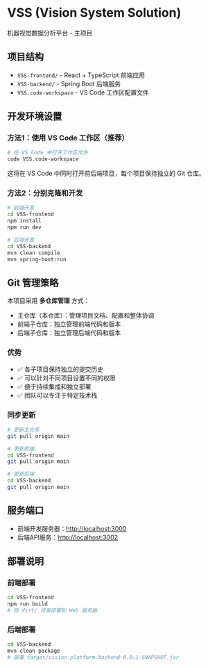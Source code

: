 # VSS (Vision System Solution)

机器视觉数据分析平台 - 主项目

## 项目结构

- `VSS-frontend/` - React + TypeScript 前端应用
- `VSS-backend/` - Spring Boot 后端服务
- `VSS.code-workspace` - VS Code 工作区配置文件

## 开发环境设置

### 方法1：使用 VS Code 工作区（推荐）
```bash
# 在 VS Code 中打开工作区文件
code VSS.code-workspace
```

这将在 VS Code 中同时打开前后端项目，每个项目保持独立的 Git 仓库。

### 方法2：分别克隆和开发
```bash
# 前端开发
cd VSS-frontend
npm install
npm run dev

# 后端开发  
cd VSS-backend
mvn clean compile
mvn spring-boot:run
```

## Git 管理策略

本项目采用 **多仓库管理** 方式：

- 主仓库（本仓库）：管理项目文档、配置和整体协调
- 前端子仓库：独立管理前端代码和版本
- 后端子仓库：独立管理后端代码和版本

### 优势
- ✅ 各子项目保持独立的提交历史
- ✅ 可以针对不同项目设置不同的权限
- ✅ 便于持续集成和独立部署
- ✅ 团队可以专注于特定技术栈

### 同步更新
```bash
# 更新主仓库
git pull origin main

# 更新前端
cd VSS-frontend
git pull origin main

# 更新后端  
cd VSS-backend
git pull origin main
```

## 服务端口

- 前端开发服务器：<http://localhost:3000>
- 后端API服务：<http://localhost:3002>

## 部署说明

### 前端部署
```bash
cd VSS-frontend
npm run build
# 将 dist/ 目录部署到 Web 服务器
```

### 后端部署
```bash
cd VSS-backend
mvn clean package
# 部署 target/vision-platform-backend-0.0.1-SNAPSHOT.jar
```
